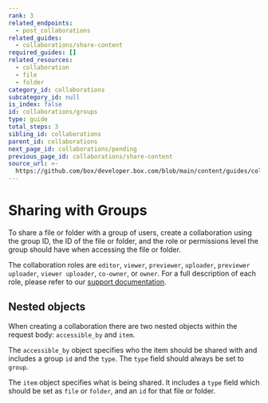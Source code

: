 ```yaml
---
rank: 3
related_endpoints:
  - post_collaborations
related_guides:
  - collaborations/share-content
required_guides: []
related_resources:
  - collaboration
  - file
  - folder
category_id: collaborations
subcategory_id: null
is_index: false
id: collaborations/groups
type: guide
total_steps: 3
sibling_id: collaborations
parent_id: collaborations
next_page_id: collaborations/pending
previous_page_id: collaborations/share-content
source_url: >-
  https://github.com/box/developer.box.com/blob/main/content/guides/collaborations/groups.md
---
```

# Sharing with Groups

To share a file or folder with a group of users, create a collaboration using
the group ID, the ID of the file or folder, and the role or permissions level
the group should have when accessing the file or folder.

<Samples id='post_collaborations' variant='group' >

</Samples>

<Message>

The collaboration roles are `editor`, `viewer`, `previewer`, `uploader`,
`previewer uploader`, `viewer uploader`, `co-owner`, or `owner`. For a full
description of each role, please refer to our [support documentation].

</Message>

## Nested objects

When creating a collaboration there are two nested objects within the request
body: `accessible_by` and `item`.

The `accessible_by` object specifies who the item should be shared with and
includes a group `id` and the `type`. The `type` field should always be set to
`group`.

The `item` object specifies what is being shared. It includes a `type` field
which should be set as `file` or `folder`, and an `id` for that file or folder.

[support documentation]: https://community.box.com/t5/Collaborate-By-Inviting-Others/Understanding-Collaborator-Permission-Levels/ta-p/144